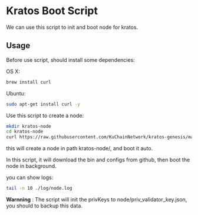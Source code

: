 # Kratos Boot Script

We can use this script to init and boot node for kratos.

## Usage

Before use script, should install some dependencies:

OS X:

```bash
brew install curl
```

Ubuntu:

```bash
sudo apt-get install curl -y
```

Use this script to create a node:

```bash
mkdir kratos-node
cd kratos-node
curl https://raw.githubusercontent.com/KuChainNetwork/kratos-genesis/master/scripts/boot-node.sh | bash 
```

this will create a node in path kratos-node/, and boot it auto.

In this script, it will download the bin and configs from github, then boot the node in background.

you can show logs:

```bash
tail -n 10 ./log/node.log
```

**Warnning** : The script will init the privKeys to node/priv_validator_key.json, you should to backup this data.